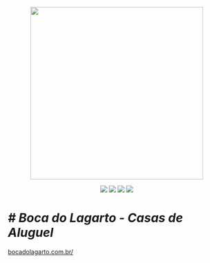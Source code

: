 <p align="center"><img src="./assets/images/logo/logo_home.png" width="400"></p>

<p align="center">
<a href="https://jekyllrb.com/"><img src="https://img.shields.io/badge/jekyll-3.9v-success.svg"/></a> 
<a href="https://pages.github.com/"><img src="https://img.shields.io/badge/hosting-github pages-green.svg"/></a> 
<a href="https://rubytogether.org/?source=rubygems"><img src="https://img.shields.io/badge/ruby-2.7v-blue"/></a> 
<a href="https://getbootstrap.com/docs/5.0/layout/containers/"><img src="https://img.shields.io/badge/bootstrap-5v-blueviolet"/></a> 
</p>

# *# Boca do Lagarto - Casas de Aluguel*
<a href="{{ site.baseurl }}/">bocadolagarto.com.br/</a>
 